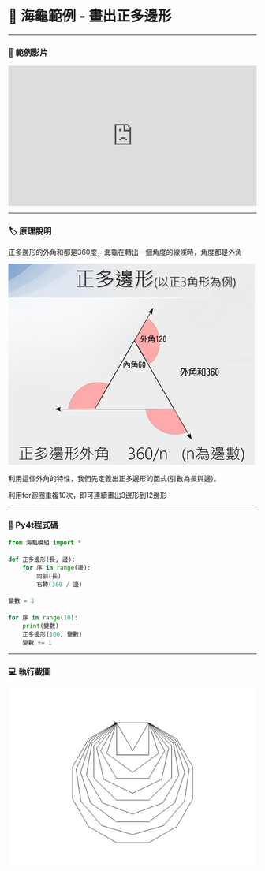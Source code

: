 # 🔰 海龜範例 - 畫出正多邊形

--------------

### 🎦 範例影片

<div style="padding:56.25% 0 0 0;position:relative;"><iframe src="https://player.vimeo.com/video/584284056?badge=0&amp;autopause=0&amp;player_id=0&amp;app_id=58479" frameborder="0" allow="autoplay; fullscreen; picture-in-picture" allowfullscreen style="position:absolute;top:0;left:0;width:100%;height:100%;" title="regular_polygon.mp4"></iframe></div><script src="https://player.vimeo.com/api/player.js"></script>

--------------

### 🏷️ 原理說明
正多邊形的外角和都是360度，海龜在轉出一個角度的線條時，角度都是外角

![外角和](external_angle.jpg)

利用這個外角的特性，我們先定義出正多邊形的函式(引數為長與邊)。

利用for迴圈重複10次，即可連續畫出3邊形到12邊形

---------------------------

### 📄 Py4t程式碼
```python
from 海龜模組 import *

def 正多邊形(長, 邊):
    for 序 in range(邊):
        向前(長)
        右轉(360 / 邊)

變數 = 3

for 序 in range(10):
    print(變數)
    正多邊形(100, 變數)
    變數 += 1
```

---------------------------

### 💻 執行截圖

![執行截圖](regular_polygon.jpg)


